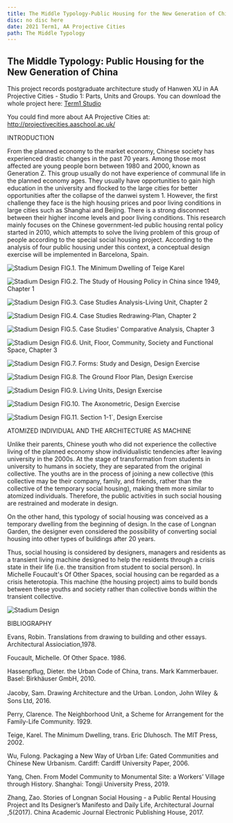 ```yaml
---
title: The Middle Typology-Public Housing for the New Generation of China 
disc: no disc here
date: 2021 Term1, AA Projective Cities
path: The Middle Typology
---
```

<special>
</special>

## The Middle Typology: Public Housing for the New Generation of China

This project records postgraduate architecture study of Hanwen XU in AA Projective Cities - Studio 1: Parts, Units and Groups. You can download the whole project here: [Term1 Studio](https://github.com/HanwenXU721/HanwenXU.github.io/raw/master/resources/Term1%20Studio.pdf)
 
You could find more about AA Projective Cities at: 
http://projectivecities.aaschool.ac.uk/


INTRODUCTION

From the planned economy to the market economy, Chinese society has experienced drastic changes in the past 70 years. Among those most affected are young people born between 1980 and 2000, known as Generation Z. This group usually do not have experience of communal life in the planned economy ages. They usually have opportunities to gain high education in the university and flocked to the large cities for better opportunities after the collapse of the danwei system 1. However, the first challenge they face is the high housing prices and poor living conditions in large cities such as Shanghai and Beijing. There is a strong disconnect between their higher income levels and poor living conditions. This research mainly focuses on the Chinese government-led public housing rental policy started in 2010, which attempts to solve the living problem of this group of people according to the special social housing project. According to the analysis of four public housing under this context, a conceptual design exercise will be implemented in Barcelona, Spain.


![Stadium Design](../images/articles/design_01/1.jpg)
FIG.1. The Minimum Dwelling of Teige Karel


![Stadium Design](../images/articles/design_01/2.jpg)
FIG.2. The Study of Housing Policy in China since 1949, Chapter 1


![Stadium Design](../images/articles/design_01/3.jpg)
FIG.3. Case Studies Analysis-Living Unit, Chapter 2


![Stadium Design](../images/articles/design_01/4.jpg)
FIG.4. Case Studies Redrawing-Plan, Chapter 2


![Stadium Design](../images/articles/design_01/5.jpg)
FIG.5. Case Studies' Comparative Analysis, Chapter 3


![Stadium Design](../images/articles/design_01/6.jpg)
FIG.6. Unit, Floor, Community, Society and Functional Space, Chapter 3


![Stadium Design](../images/articles/design_01/7.jpg)
FIG.7. Forms: Study and Design, Design Exercise


![Stadium Design](../images/articles/design_01/8.jpg)
FIG.8. The Ground Floor Plan, Design Exercise


![Stadium Design](../images/articles/design_01/9.jpg)
FIG.9. Living Units, Design Exercise


![Stadium Design](../images/articles/design_01/10.jpg)
FIG.10. The Axonometric, Design Exercise


![Stadium Design](../images/articles/design_01/11.jpg)
FIG.11. Section 1-1`, Design Exercise


ATOMIZED INDIVIDUAL AND THE ARCHITECTURE AS MACHINE

Unlike their parents, Chinese youth who did not experience the collective living of the planned economy show individualistic tendencies after leaving university in the 2000s. At the stage of transformation from students in university to humans in society, they are separated from the original collective. The youths are in the process of joining a new collective (this collective may be their company, family, and friends, rather than the collective of the temporary social housing), making them more similar to atomized individuals. Therefore, the public activities in such social housing are restrained and moderate in design.

On the other hand, this typology of social housing was conceived as a temporary dwelling from the beginning of design. In the case of Longnan Garden, the designer even considered the possibility of converting social housing into other types of buildings after 20 years.

Thus, social housing is considered by designers, managers and residents as a transient living machine designed to help the residents through a crisis state in their life (i.e. the transition from student to social person). In Michelle Foucault's Of Other Spaces, social housing can be regarded as a crisis heterotopia. This machine (the housing project) aims to build bonds between these youths and society rather than collective bonds within the transient collective.


![Stadium Design](../images/articles/design_01/12.jpg)


BIBLIOGRAPHY

Evans, Robin. Translations from drawing to building and other essays. Architectural Assiociation,1978.

Foucault, Michelle. Of Other Space. 1986.

Hassenpflug, Dieter. the Urban Code of China, trans. Mark Kammerbauer. Basel: Birkhäuser GmbH, 2010.

Jacoby, Sam. Drawing Architecture and the Urban. London, John Wiley ＆ Sons Ltd, 2016.

Perry, Clarence. The Neighborhood Unit, a Scheme for Arrangement for the Family-Life Community. 1929.

Teige, Karel. The Minimum Dwelling, trans. Eric Dluhosch. The MIT Press, 2002.

Wu, Fulong. Packaging a New Way of Urban Life: Gated Communities and Chinese New Urbanism. Cardiff: Cardiff University Paper, 2006.

Yang, Chen. From Model Community to Monumental Site: a Workers’ Village through History. Shanghai: Tongji University Press, 2019.

Zhang, Zao. Stories of Longnan Social Housing - a Public Rental Housing Project and Its Designer’s Manifesto and Daily Life, Architectural Journal ,5(2017). China Academic Journal Electronic Publishing House, 2017.